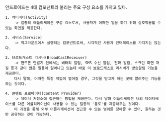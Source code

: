안드로이드는 4대 컴포넌트라 불리는 주요 구성 요소를 가지고 있다.
    
    1. 액티비티(Activity)
        -> 일종의 애플리케이션 구성 요소로서, 사용자가 어떠한 일을 하기 위해 상호작용할 수 있는 화면을 제공한다.

    2. 서비스(Service)
        -> 백그라운드에서 실행되는 컴포넌트로써, 시각적인 사용자 인터페이스를 가지지는 않는다.

    3. 브로드캐스트 리시버(BroadCastReceiver)
        -> 핸드폰 단말기 안에서는 배터리 알림, SMS 수신 알림, 전화 알림, 스크린 화면 꺼짐 등과 같이 많은 일들이 일어나고 있는데 바로 이 브로드캐스트 리시버가 방송알림 기능을 제공한다.
        다시 말해, 어떠한 특정 작업이 벌어질 경우, 그것을 받고자 하는 곳에 알려주는 기능을 하는 것이다.

    4. 콘텐트 프로바이더(Content Provider)
        -> 데이터 저장소에 접근하는 방법을 제공한다. 다시 말해 어플리케이션 내의 데이터베이스를 다른 어플리케이션이 사용할 수 있는 일종의 '통로'를 제공해주는 것이다. 
        이 과정을 통해 외부 어플리케이션이 접근할 수 있는 범위를 정해줄 수 있어, 원하는 것만 공유하는 것이 가능하다.